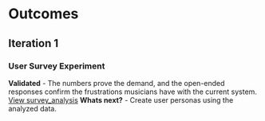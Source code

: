 # Outcomes

## Iteration 1

### User Survey Experiment
**Validated** - The numbers prove the demand, and the open-ended responses confirm the frustrations musicians have with the current system. [View survey_analysis](../docs/user_research/surveys/analysis.md)
**Whats next?** - Create user personas using the analyzed data.
